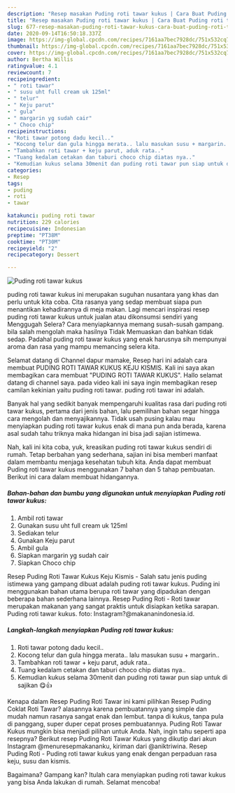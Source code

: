 ```yaml
---
description: "Resep masakan Puding roti tawar kukus | Cara Buat Puding roti tawar kukus Yang Sedap"
title: "Resep masakan Puding roti tawar kukus | Cara Buat Puding roti tawar kukus Yang Sedap"
slug: 677-resep-masakan-puding-roti-tawar-kukus-cara-buat-puding-roti-tawar-kukus-yang-sedap
date: 2020-09-14T16:50:18.337Z
image: https://img-global.cpcdn.com/recipes/7161aa7bec7928dc/751x532cq70/puding-roti-tawar-kukus-foto-resep-utama.jpg
thumbnail: https://img-global.cpcdn.com/recipes/7161aa7bec7928dc/751x532cq70/puding-roti-tawar-kukus-foto-resep-utama.jpg
cover: https://img-global.cpcdn.com/recipes/7161aa7bec7928dc/751x532cq70/puding-roti-tawar-kukus-foto-resep-utama.jpg
author: Bertha Willis
ratingvalue: 4.1
reviewcount: 7
recipeingredient:
- " roti tawar"
- " susu uht full cream uk 125ml"
- " telur"
- " Keju parut"
- " gula"
- " margarin yg sudah cair"
- " Choco chip"
recipeinstructions:
- "Roti tawar potong dadu kecil.."
- "Kocong telur dan gula hingga merata.. lalu masukan susu + margarin.."
- "Tambahkan roti tawar + keju parut, aduk rata.."
- "Tuang kedalam cetakan dan taburi choco chip diatas nya.."
- "Kemudian kukus selama 30menit dan puding roti tawar pun siap untuk di sajikan 😋👍"
categories:
- Resep
tags:
- puding
- roti
- tawar

katakunci: puding roti tawar 
nutrition: 229 calories
recipecuisine: Indonesian
preptime: "PT38M"
cooktime: "PT30M"
recipeyield: "2"
recipecategory: Dessert

---
```



![Puding roti tawar kukus](https://img-global.cpcdn.com/recipes/7161aa7bec7928dc/751x532cq70/puding-roti-tawar-kukus-foto-resep-utama.jpg)


puding roti tawar kukus ini merupakan suguhan nusantara yang khas dan perlu untuk kita coba. Cita rasanya yang sedap membuat siapa pun menantikan kehadirannya di meja makan.
Lagi mencari inspirasi resep puding roti tawar kukus untuk jualan atau dikonsumsi sendiri yang Menggugah Selera? Cara menyiapkannya memang susah-susah gampang. bila salah mengolah maka hasilnya Tidak Memuaskan dan bahkan tidak sedap. Padahal puding roti tawar kukus yang enak harusnya sih mempunyai aroma dan rasa yang mampu memancing selera kita.

Selamat datang di Channel dapur mamake, Resep hari ini adalah cara membuat PUDING ROTI TAWAR KUKUS KEJU KISMIS. Kali ini saya akan membagikan cara membuat &#34;PUDING ROTI TAWAR KUKUS&#34;. Hallo selamat datang di channel saya. pada video kali ini saya ingin membagikan resep camilan kekinian yaitu puding roti tawar. puding roti tawar ini adalah.

Banyak hal yang sedikit banyak mempengaruhi kualitas rasa dari puding roti tawar kukus, pertama dari jenis bahan, lalu pemilihan bahan segar hingga cara mengolah dan menyajikannya. Tidak usah pusing kalau mau menyiapkan puding roti tawar kukus enak di mana pun anda berada, karena asal sudah tahu triknya maka hidangan ini bisa jadi sajian istimewa.


Nah, kali ini kita coba, yuk, kreasikan puding roti tawar kukus sendiri di rumah. Tetap berbahan yang sederhana, sajian ini bisa memberi manfaat dalam membantu menjaga kesehatan tubuh kita. Anda dapat membuat Puding roti tawar kukus menggunakan 7 bahan dan 5 tahap pembuatan. Berikut ini cara dalam membuat hidangannya.

<!--inarticleads1-->

##### Bahan-bahan dan bumbu yang digunakan untuk menyiapkan Puding roti tawar kukus:

1. Ambil  roti tawar
1. Gunakan  susu uht full cream uk 125ml
1. Sediakan  telur
1. Gunakan  Keju parut
1. Ambil  gula
1. Siapkan  margarin yg sudah cair
1. Siapkan  Choco chip


Resep Puding Roti Tawar Kukus Keju Kismis - Salah satu jenis puding istimewa yang gampang dibuat adalah puding roti tawar kukus. Puding ini menggunakan bahan utama berupa roti tawar yang dipadukan dengan beberapa bahan sederhana lainnya. Resep Puding Roti - Roti tawar merupakan makanan yang sangat praktis untuk disiapkan ketika sarapan. Puding roti tawar kukus. foto: Instagram?@makananindonesia.id. 

<!--inarticleads2-->

##### Langkah-langkah menyiapkan Puding roti tawar kukus:

1. Roti tawar potong dadu kecil..
1. Kocong telur dan gula hingga merata.. lalu masukan susu + margarin..
1. Tambahkan roti tawar + keju parut, aduk rata..
1. Tuang kedalam cetakan dan taburi choco chip diatas nya..
1. Kemudian kukus selama 30menit dan puding roti tawar pun siap untuk di sajikan 😋👍


Kenapa dalam Resep Puding Roti Tawar ini kami pilihkan Resep Puding Coklat Roti Tawar? alasannya karena pembuatannya yang simple dan mudah namun rasanya sangat enak dan lembut. tanpa di kukus, tanpa pula di panggang, super duper cepat proses pembuatannya. Puding Roti Tawar Kukus mungkin bisa menjadi pilihan untuk Anda. Nah, ingin tahu seperti apa resepnya? Berikut resep Puding Roti Tawar Kukus yang dikutip dari akun Instagram @menuresepmakananku, kiriman dari @aniktriwina. Resep Puding Roti - Puding roti tawar kukus yang enak dengan perpaduan rasa keju, susu dan kismis. 

Bagaimana? Gampang kan? Itulah cara menyiapkan puding roti tawar kukus yang bisa Anda lakukan di rumah. Selamat mencoba!
